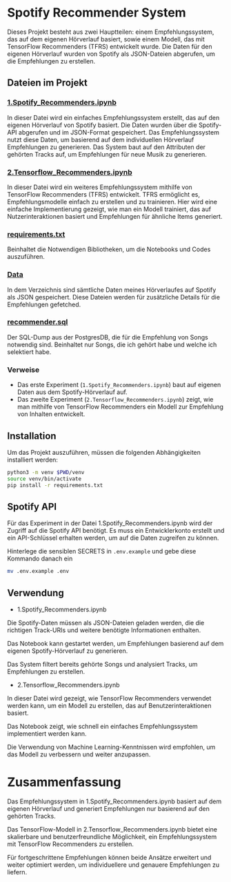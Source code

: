 # Spotify Recommender System

Dieses Projekt besteht aus zwei Hauptteilen: einem Empfehlungssystem, das auf dem eigenen Hörverlauf basiert, sowie einem Modell, das mit TensorFlow Recommenders (TFRS) entwickelt wurde. Die Daten für den eigenen Hörverlauf wurden von Spotify als JSON-Dateien abgerufen, um die Empfehlungen zu erstellen.

## Dateien im Projekt

### [1.Spotify_Recommenders.ipynb](1.Spotify_Recommenders.ipynb)

In dieser Datei wird ein einfaches Empfehlungssystem erstellt, das auf den eigenen Hörverlauf von Spotify basiert. Die Daten wurden über die Spotify-API abgerufen und im JSON-Format gespeichert. Das Empfehlungssystem nutzt diese Daten, um basierend auf dem individuellen Hörverlauf Empfehlungen zu generieren. Das System baut auf den Attributen der gehörten Tracks auf, um Empfehlungen für neue Musik zu generieren.

### [2.Tensorflow_Recommenders.ipynb](2.Tensorflow_Recommenders.ipynb)

In dieser Datei wird ein weiteres Empfehlungssystem mithilfe von TensorFlow Recommenders (TFRS) entwickelt. TFRS ermöglicht es, Empfehlungsmodelle einfach zu erstellen und zu trainieren. Hier wird eine einfache Implementierung gezeigt, wie man ein Modell trainiert, das auf Nutzerinteraktionen basiert und Empfehlungen für ähnliche Items generiert.

### [requirements.txt](requirements.txt)

Beinhaltet die Notwendigen Bibliotheken, um die Notebooks und Codes auszuführen.

### [Data](/data)

In dem Verzeichnis sind sämtliche Daten meines Hörverlaufes auf Spotify als JSON gespeichert. Diese Dateien werden für zusätzliche Details für die Empfehlungen gefetched.

### [recommender.sql](recommender.sql)

Der SQL-Dump aus der PostgresDB, die für die Empfehlung von Songs notwendig sind. Beinhaltet nur Songs, die ich gehört habe und welche ich selektiert habe.

### Verweise

- Das erste Experiment (`1.Spotify_Recommenders.ipynb`) baut auf eigenen Daten aus dem Spotify-Hörverlauf auf.
- Das zweite Experiment (`2.Tensorflow_Recommenders.ipynb`) zeigt, wie man mithilfe von TensorFlow Recommenders ein Modell zur Empfehlung von Inhalten entwickelt.

## Installation

Um das Projekt auszuführen, müssen die folgenden Abhängigkeiten installiert werden:

```bash
python3 -m venv $PWD/venv
source venv/bin/activate
pip install -r requirements.txt
```

## Spotify API

Für das Experiment in der Datei 1.Spotify_Recommenders.ipynb wird der Zugriff auf die Spotify API benötigt. Es muss ein Entwicklerkonto erstellt und ein API-Schlüssel erhalten werden, um auf die Daten zugreifen zu können.

Hinterlege die sensiblen SECRETS in `.env.example` und gebe diese Kommando danach ein

```bash
mv .env.example .env
```

## Verwendung

- 1.Spotify_Recommenders.ipynb

Die Spotify-Daten müssen als JSON-Dateien geladen werden, die die richtigen Track-URIs und weitere benötigte Informationen enthalten.

Das Notebook kann gestartet werden, um Empfehlungen basierend auf dem eigenen Spotify-Hörverlauf zu generieren.

Das System filtert bereits gehörte Songs und analysiert Tracks, um Empfehlungen zu erstellen.

- 2.Tensorflow_Recommenders.ipynb

In dieser Datei wird gezeigt, wie TensorFlow Recommenders verwendet werden kann, um ein Modell zu erstellen, das auf Benutzerinteraktionen basiert.

Das Notebook zeigt, wie schnell ein einfaches Empfehlungssystem implementiert werden kann.

Die Verwendung von Machine Learning-Kenntnissen wird empfohlen, um das Modell zu verbessern und weiter anzupassen.

# Zusammenfassung

Das Empfehlungssystem in 1.Spotify_Recommenders.ipynb basiert auf dem eigenen Hörverlauf und generiert Empfehlungen nur basierend auf den gehörten Tracks.

Das TensorFlow-Modell in 2.Tensorflow_Recommenders.ipynb bietet eine skalierbare und benutzerfreundliche Möglichkeit, ein Empfehlungssystem mit TensorFlow Recommenders zu erstellen.

Für fortgeschrittene Empfehlungen können beide Ansätze erweitert und weiter optimiert werden, um individuellere und genauere Empfehlungen zu liefern.
